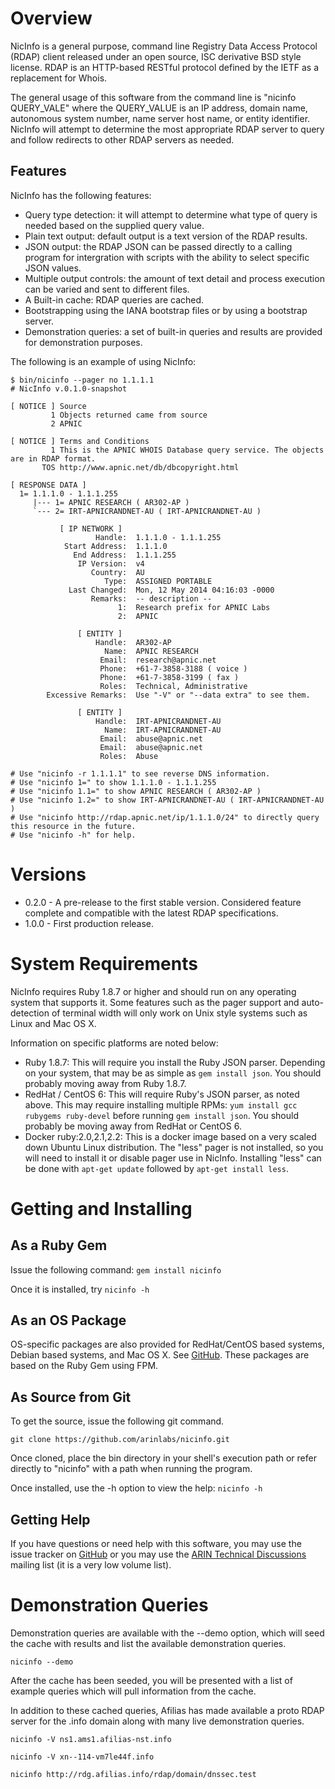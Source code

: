 # Overview

NicInfo is a general purpose, command line Registry Data Access Protocol (RDAP) client released under 
an open source, ISC derivative BSD style license. RDAP is an HTTP-based RESTful protocol defined by 
the IETF as a replacement for Whois. 

The general usage of this software from the command line is "nicinfo QUERY_VALE" where the 
QUERY_VALUE is an IP address, domain name, autonomous system number, name server host name, 
or entity identifier. NicInfo will attempt to determine the most appropriate RDAP server to query 
and follow redirects to other RDAP servers as needed.

## Features

NicInfo has the following features:

* Query type detection: it will attempt to determine what type of query is needed based on the supplied query value.
* Plain text output: default output is a text version of the RDAP results.
* JSON output: the RDAP JSON can be passed directly to a calling program for intergration with scripts with
the ability to select specific JSON values.
* Multiple output controls: the amount of text detail and process execution can be varied and sent to different files.
* A Built-in cache: RDAP queries are cached.
* Bootstrapping using the IANA bootstrap files or by using a
bootstrap server.
* Demonstration queries: a set of built-in queries and results are provided for demonstration purposes.

The following is an example of using NicInfo:

    $ bin/nicinfo --pager no 1.1.1.1
    # NicInfo v.0.1.0-snapshot
    
    [ NOTICE ] Source
             1 Objects returned came from source
             2 APNIC
    
    [ NOTICE ] Terms and Conditions
             1 This is the APNIC WHOIS Database query service. The objects are in RDAP format.
           TOS http://www.apnic.net/db/dbcopyright.html
    
    [ RESPONSE DATA ]
      1= 1.1.1.0 - 1.1.1.255
         |--- 1= APNIC RESEARCH ( AR302-AP )
         `--- 2= IRT-APNICRANDNET-AU ( IRT-APNICRANDNET-AU )
    
               [ IP NETWORK ]
                       Handle:  1.1.1.0 - 1.1.1.255
                Start Address:  1.1.1.0
                  End Address:  1.1.1.255
                   IP Version:  v4
                      Country:  AU
                         Type:  ASSIGNED PORTABLE
                 Last Changed:  Mon, 12 May 2014 04:16:03 -0000
                      Remarks:  -- description --
                            1:  Research prefix for APNIC Labs
                            2:  APNIC
    
                   [ ENTITY ]
                       Handle:  AR302-AP
                         Name:  APNIC RESEARCH
                        Email:  research@apnic.net
                        Phone:  +61-7-3858-3188 ( voice )
                        Phone:  +61-7-3858-3199 ( fax )
                        Roles:  Technical, Administrative
            Excessive Remarks:  Use "-V" or "--data extra" to see them.
    
                   [ ENTITY ]
                       Handle:  IRT-APNICRANDNET-AU
                         Name:  IRT-APNICRANDNET-AU
                        Email:  abuse@apnic.net
                        Email:  abuse@apnic.net
                        Roles:  Abuse
    
    # Use "nicinfo -r 1.1.1.1" to see reverse DNS information.
    # Use "nicinfo 1=" to show 1.1.1.0 - 1.1.1.255
    # Use "nicinfo 1.1=" to show APNIC RESEARCH ( AR302-AP )
    # Use "nicinfo 1.2=" to show IRT-APNICRANDNET-AU ( IRT-APNICRANDNET-AU )
    # Use "nicinfo http://rdap.apnic.net/ip/1.1.1.0/24" to directly query this resource in the future.
    # Use "nicinfo -h" for help.


# Versions

* 0.2.0 - A pre-release to the first stable version. Considered feature complete and compatible
with the latest RDAP specifications.
* 1.0.0 - First production release.

# System Requirements

NicInfo requires Ruby 1.8.7 or higher and should run on any operating system that supports it. 
Some features such as the pager support and auto-detection of terminal width will only work on 
Unix style systems such as Linux and Mac OS X. 

Information on specific platforms are noted below:

* Ruby 1.8.7: This will require you install the Ruby JSON parser. Depending on your system, that
may be as simple as `gem install json`. You should probably moving away from Ruby 1.8.7.
* RedHat / CentOS 6: This will require Ruby's JSON parser, as noted above. This may require installing
multiple RPMs: `yum install gcc rubygems ruby-devel` before running `gem install json`.
You should probably be moving away from RedHat or CentOS 6.
* Docker ruby:2.0,2.1,2.2: This is a docker image based on a very scaled down Ubuntu Linux distribution.
The "less" pager is not installed, so you will need to install it or disable pager use in NicInfo.
Installing "less" can be done with `apt-get update` followed by `apt-get install less`.

# Getting and Installing

## As a Ruby Gem

Issue the following command: `gem install nicinfo`

Once it is installed, try `nicinfo -h`

## As an OS Package

OS-specific packages are also provided for RedHat/CentOS based systems, Debian based systems, and
Mac OS X. See [GitHub](https://github.com/arinlabs/nicinfo/releases). These packages are based on
the Ruby Gem using FPM.

## As Source from Git

To get the source, issue the following git command.

```
git clone https://github.com/arinlabs/nicinfo.git
```

Once cloned, place the bin directory in your shell's execution path or refer directly to "nicinfo" 
with a path when running the program.

Once installed, use the -h option to view the help: `nicinfo -h`

## Getting Help

If you have questions or need help with this software, you may use the issue tracker on
[GitHub](https://github.com/arinlabs/nicinfo/issues) or you may use the
[ARIN Technical Discussions ](http://lists.arin.net/mailman/listinfo/arin-tech-discuss)
mailing list (it is a very low volume list).


# Demonstration Queries

Demonstration queries are available with the --demo option, which will seed the cache with 
results and list the available demonstration queries.

```
nicinfo --demo
```

After the cache has been seeded, you will be presented with a list of example queries which will 
pull information from the cache.

In addition to these cached queries, Afilias has made available a proto RDAP server for the .info 
domain along with many live demonstration queries.

    nicinfo -V ns1.ams1.afilias-nst.info

    nicinfo -V xn--114-vm7le44f.info

    nicinfo http://rdg.afilias.info/rdap/domain/dnssec.test


